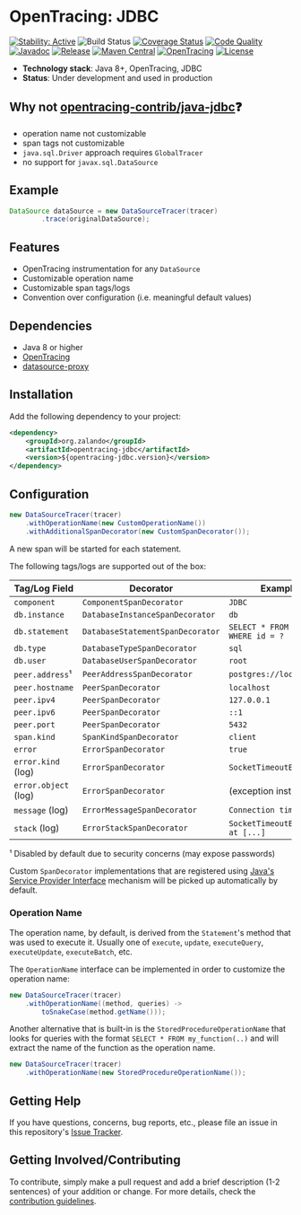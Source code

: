 # OpenTracing: JDBC

[![Stability: Active](https://masterminds.github.io/stability/active.svg)](https://masterminds.github.io/stability/active.html)
![Build Status](https://github.com/zalando/opentracing-toolbox/workflows/Test/badge.svg)
[![Coverage Status](https://img.shields.io/coveralls/zalando/opentracing-toolbox/master.svg)](https://coveralls.io/r/zalando/opentracing-toolbox)
[![Code Quality](https://img.shields.io/codacy/grade/69e173024eec403797466e147a2051a3/master.svg)](https://www.codacy.com/app/whiskeysierra/opentracing-toolbox)
[![Javadoc](http://javadoc.io/badge/org.zalando/opentracing-jdbc.svg)](http://www.javadoc.io/doc/org.zalando/opentracing-jdbc)
[![Release](https://img.shields.io/github/release/zalando/opentracing-toolbox.svg)](https://github.com/zalando/opentracing-toolbox/releases)
[![Maven Central](https://img.shields.io/maven-central/v/org.zalando/opentracing-jdbc.svg)](https://maven-badges.herokuapp.com/maven-central/org.zalando/opentracing-jdbc)
[![OpenTracing](https://img.shields.io/badge/OpenTracing-enabled-blue.svg)](http://opentracing.io)
[![License](https://img.shields.io/badge/license-MIT-blue.svg)](https://raw.githubusercontent.com/zalando/opentracing-toolbox/master/LICENSE)

- **Technology stack**: Java 8+, OpenTracing, JDBC
- **Status**: Under development and used in production

## Why not [opentracing-contrib/java-jdbc](https://github.com/opentracing-contrib/java-jdbc):question: 

- operation name not customizable
- span tags not customizable
- `java.sql.Driver` approach requires `GlobalTracer`
- no support for `javax.sql.DataSource`

## Example

```java
DataSource dataSource = new DataSourceTracer(tracer)
        .trace(originalDataSource);
```

## Features

- OpenTracing instrumentation for any `DataSource`
- Customizable operation name
- Customizable span tags/logs
- Convention over configuration (i.e. meaningful default values)

## Dependencies

- Java 8 or higher
- [OpenTracing](https://github.com/opentracing/opentracing-java)
- [datasource-proxy](https://github.com/ttddyy/datasource-proxy)

## Installation

Add the following dependency to your project:

```xml
<dependency>
    <groupId>org.zalando</groupId>
    <artifactId>opentracing-jdbc</artifactId>
    <version>${opentracing-jdbc.version}</version>
</dependency>
```

## Configuration

```java
new DataSourceTracer(tracer)
    .withOperationName(new CustomOperationName())
    .withAdditionalSpanDecorator(new CustomSpanDecorator());
```

A new span will be started for each statement. 

The following tags/logs are supported out of the box:

| Tag/Log Field        | Decorator                        | Example                           |
|----------------------|----------------------------------|-----------------------------------|
| `component`          | `ComponentSpanDecorator`         | `JDBC`                            |
| `db.instance`        | `DatabaseInstanceSpanDecorator`  | `db`                              |
| `db.statement`       | `DatabaseStatementSpanDecorator` | `SELECT * FROM user WHERE id = ?` |
| `db.type`            | `DatabaseTypeSpanDecorator`      | `sql`                             |
| `db.user`            | `DatabaseUserSpanDecorator`      | `root`                            |
| `peer.address`¹      | `PeerAddressSpanDecorator`       | `postgres://localhost`            |
| `peer.hostname`      | `PeerSpanDecorator`              | `localhost`                       |
| `peer.ipv4`          | `PeerSpanDecorator`              | `127.0.0.1`                       |
| `peer.ipv6`          | `PeerSpanDecorator`              | `::1`                             |
| `peer.port`          | `PeerSpanDecorator`              | `5432`                            |
| `span.kind`          | `SpanKindSpanDecorator`          | `client`                          |
| `error`              | `ErrorSpanDecorator`             | `true`                            |
| `error.kind` (log)   | `ErrorSpanDecorator`             | `SocketTimeoutException`          |
| `error.object` (log) | `ErrorSpanDecorator`             | (exception instance)              |
| `message` (log)      | `ErrorMessageSpanDecorator`      | `Connection timed out`            |
| `stack` (log)        | `ErrorStackSpanDecorator`        | `SocketTimeoutException at [...]` |

¹ Disabled by default due to security concerns (may expose passwords)

Custom `SpanDecorator` implementations that are registered using [Java's Service Provider Interface](https://docs.oracle.com/javase/tutorial/ext/basics/spi.html) mechanism will be picked up automatically by default.

### Operation Name

The operation name, by default, is derived from the `Statement`'s method that was used to execute it. Usually one of `execute`, `update`, `executeQuery`, `executeUpdate`, `executeBatch`, etc.

The `OperationName` interface can be implemented in order to customize the operation name:

```java
new DataSourceTracer(tracer)
    .withOperationName((method, queries) -> 
        toSnakeCase(method.getName()));
```

Another alternative that is built-in is the `StoredProcedureOperationName` that
looks for queries with the format `SELECT * FROM my_function(..)` and will
extract the name of the function as the operation name.

```java
new DataSourceTracer(tracer)
    .withOperationName(new StoredProcedureOperationName());
```

## Getting Help

If you have questions, concerns, bug reports, etc., please file an issue in this repository's [Issue Tracker](../../issues).

## Getting Involved/Contributing

To contribute, simply make a pull request and add a brief description (1-2 sentences) of your addition or change. For
more details, check the [contribution guidelines](.github/CONTRIBUTING.md).
